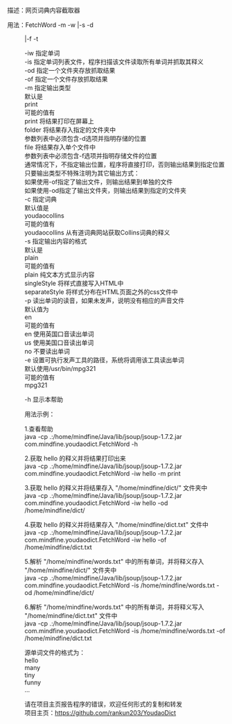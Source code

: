 描述：网页词典内容截取器  
  
用法：FetchWord -m <outputType> -w <word>|-s <file> -d <dir>|-f <file> -t <outputStyle>  
  
  -iw     指定单词  
  -is     指定单词列表文件，程序扫描该文件读取所有单词并抓取其释义  
  -od     指定一个文件夹存放抓取结果  
  -of     指定一个文件存放抓取结果  
  -m      指定输出类型  
           默认是  
            print  
           可能的值有  
            print    将结果打印在屏幕上  
            folder   将结果存入指定的文件夹中  
                      参数列表中必须包含-d选项并指明存储的位置  
            file     将结果存入单个文件中  
                      参数列表中必须包含-f选项并指明存储文件的位置  
           通常情况下，不指定输出位置，程序将直接打印，否则输出结果到指定位置  
            只要输出类型不特殊注明为其它输出方式：  
             如果使用-of指定了输出文件，则输出结果到单独的文件  
             如果使用-od指定了输出文件夹，则输出结果到指定的文件夹  
  -c      指定词典  
           默认值是  
            youdaocollins  
           可能的值有  
            youdaocollins   从有道词典网站获取Collins词典的释义  
  -s      指定输出内容的格式  
           默认是  
            plain  
           可能的值有  
            plain           纯文本方式显示内容  
            singleStyle     将样式直接写入HTML中  
			separateStyle   将样式分布在HTML页面之外的css文件中  
  -p      读出单词的读音，如果未发声，说明没有相应的声音文件  
           默认值为  
            en  
           可能的值有  
            en              使用英国口音读出单词  
            us              使用美国口音读出单词  
            no              不要读出单词  
  -e      设置可执行发声工具的路径，系统将调用该工具读出单词  
           默认使用/usr/bin/mpg321  
           可能的值有  
            mpg321  
  
  -h      显示本帮助  
  
用法示例：  
  
1.查看帮助  
java -cp .:/home/mindfine/Java/lib/jsoup/jsoup-1.7.2.jar com.mindfine.youdaodict.FetchWord -h  
  
2.获取 hello 的释义并将结果打印出来  
java -cp .:/home/mindfine/Java/lib/jsoup/jsoup-1.7.2.jar com.mindfine.youdaodict.FetchWord -iw hello -m print  
  
3.获取 hello 的释义并将结果存入 "/home/mindfine/dict/" 文件夹中  
java -cp .:/home/mindfine/Java/lib/jsoup/jsoup-1.7.2.jar com.mindfine.youdaodict.FetchWord -iw hello -od /home/mindfine/dict/  
  
4.获取 hello 的释义并将结果存入 "/home/mindfine/dict.txt" 文件中  
java -cp .:/home/mindfine/Java/lib/jsoup/jsoup-1.7.2.jar com.mindfine.youdaodict.FetchWord -iw hello -of /home/mindfine/dict.txt  
  
5.解析 "/home/mindfine/words.txt" 中的所有单词，并将释义存入 "/home/mindfine/dict/" 文件夹中  
java -cp .:/home/mindfine/Java/lib/jsoup/jsoup-1.7.2.jar com.mindfine.youdaodict.FetchWord -is /home/mindfine/words.txt -od /home/mindfine/dict/  
  
6.解析 "/home/mindfine/words.txt" 中的所有单词，并将释义写入 "/home/mindfine/dict.txt" 文件中  
java -cp .:/home/mindfine/Java/lib/jsoup/jsoup-1.7.2.jar com.mindfine.youdaodict.FetchWord -is /home/mindfine/words.txt -of /home/mindfine/dict.txt  
  
  
源单词文件的格式为：  
hello  
many  
tiny  
funny  
...  
  
请在项目主页报告程序的错误，欢迎任何形式的复制和转发  
项目主页：https://github.com/rankun203/YoudaoDict
